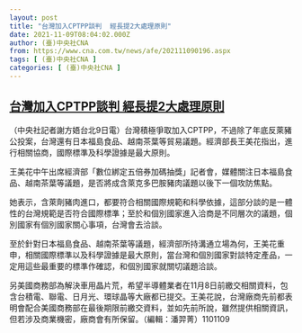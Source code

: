 ```yaml
---
layout: post
title: "台灣加入CPTPP談判  經長提2大處理原則"
date: 2021-11-09T08:04:02.000Z
author: (臺)中央社CNA
from: https://www.cna.com.tw/news/afe/202111090196.aspx
tags: [ (臺)中央社CNA ]
categories: [ (臺)中央社CNA ]
---
```

<!--1636445042000-->
[台灣加入CPTPP談判  經長提2大處理原則](https://www.cna.com.tw/news/afe/202111090196.aspx)
------

<div>
<div></div><div><p>（中央社記者謝方娪台北9日電）台灣積極爭取加入CPTPP，不過除了年底反萊豬公投案，台灣還有日本福島食品、越南茶葉等貿易議題。經濟部長王美花指出，進行相關協商，國際標準及科學證據是最大原則。</p><p>王美花中午出席經濟部「數位綁定五倍券加碼抽獎」記者會，媒體關注日本福島食品、越南茶葉等議題，是否將成含萊克多巴胺豬肉議題以後下一個攻防焦點。</p><p>她表示，含萊劑豬肉進口，都要符合相關國際規範和科學依據，這部分談的是一體性的台灣規範是否符合國際標準；至於和個別國家進入洽商是不同層次的議題，個別國家有個別國家關心事項，台灣會去洽談。</p><p>至於針對日本福島食品、越南茶葉等議題，經濟部所持溝通立場為何，王美花重申，相關國際標準以及科學證據是最大原則，當台灣和個別國家對談特定產品，一定用這些最重要的標準作確認，和個別國家就關切議題洽談。</p><p>另美國商務部為解決車用晶片荒，希望半導體業者在11月8日前繳交相關資料，包含台積電、聯電、日月光、環球晶等大廠都已提交。王美花說，台灣廠商先前都表明會配合美國商務部在最後期限前繳交資料，並如先前所說，雖然提供相關資訊，但若涉及商業機密，廠商會有所保留。（編輯：潘羿菁）1101109</p></div>
</div>
